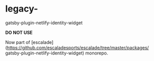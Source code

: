 # legacy-
gatsby-plugin-netlify-identity-widget

**DO NOT USE**

Now part of [escalade](https://github.com/escaladesports/escalade/tree/master/packages/
gatsby-plugin-netlify-identity-widget) monorepo.
